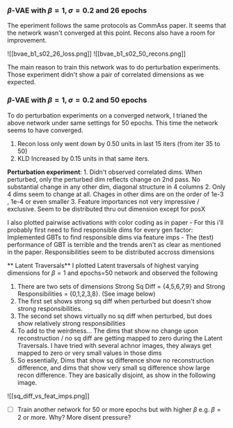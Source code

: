 ### $\beta$-VAE  with $\beta = 1, \sigma = 0.2$ and 26 epochs
The eperiment follows the same protocols as CommAss paper. It seems that the network wasn't converged at this point. Recons also have a room for improvement.

![[bvae_b1_s02_26_loss.png]]
![[bvae_b1_s02_50_recons.png]]

The main reason to train this network was to do perturbation experiments. Those experiment didn't show a pair of correlated dimensions as we expected.

### $\beta$-VAE  with $\beta = 1, \sigma = 0.2$ and 50 epochs

To do perturbation experiments on a converged network, I trianed the above network under same settings for 50 epochs. This time the network seems to have converged.
1. Recon loss only went down by 0.50 units in last 15 iters (from iter 35 to 50)
2. KLD Increased by 0.15 units in that same iters.

**Perturbation experiment**:
	1. Didn't observed correlated dims. When perturbed, only the perturbed dim reflects change on 2nd pass. No substantial change in any other dim, diagonal structure in 4 columns
	2. Only 4 dims seem to change at all. Chages in other dims are on the order of 1e-3 , 1e-4 or even smaller
	3. Feature importances not very impressive / exclusive. Seem to be distributed thru out dimension except for posX

I also plotted pairwise activations with color coding as in paper
	- For this i'll probably first need to find responsible dims for every gen factor: Implemented GBTs to find responsible dims via feature imps
	- The (test) performance of GBT is terrible and the trends aren't as clear as mentioned in the paper. Responsibilities seem to be distributed accross dimensions

** Latent Traversals**
I plotted Latent traversals of highest varying dimensions for $\beta=1$ and epochs=50 network and observed the following
1. There are two sets of dimensions Strong Sq Diff =  {4,5,6,7,9} and Strong Responsibilities = {0,1,2,3,8}. (See image below)
2. The first set shows strong sq diff when perturbed but doesn't show strong responsibilities. 
3. The second set shows virtually no sq diff when perturbed, but does show relatively strong responsibilities
4. To add to the weirdness... The dims that show no change upon reconstruction / no sq diff are getting mapped to zero during the Latent Traversals. I have tried with several achnor images, they always get mapped to zero or very small values in those dims
5. So essentially, Dims that show sq difference show no reconstruction difference, and dims that show very small sq difference show large recon difference. They are basically disjoint, as show in the following image.

![[sq_diff_vs_feat_imps.png]]

- [ ] Train another network for 50 or more epochs but with higher $\beta$ e.g. $\beta=2$ or more. Why? More disent pressure?